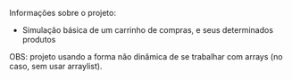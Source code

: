 Informações sobre o projeto:
- Simulação básica de um carrinho de compras, e seus determinados produtos 

OBS: projeto usando a forma não dinâmica de se trabalhar com arrays (no caso, sem usar arraylist).

